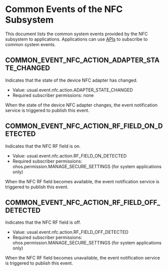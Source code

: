 # Common Events of the NFC Subsystem
This document lists the common system events provided by the NFC subsystem to applications. Applications can use [APIs](../js-apis-commonEventManager.md) to subscribe to common system events.

## COMMON_EVENT_NFC_ACTION_ADAPTER_STATE_CHANGED
Indicates that the state of the device NFC adapter has changed.

- Value: usual.event.nfc.action.ADAPTER_STATE_CHANGED
- Required subscriber permissions: none

When the state of the device NFC adapter changes, the event notification service is triggered to publish this event.

## COMMON_EVENT_NFC_ACTION_RF_FIELD_ON_DETECTED
Indicates that the NFC RF field is on.

- Value: usual.event.nfc.action.RF_FIELD_ON_DETECTED
- Required subscriber permissions: ohos.permission.MANAGE_SECURE_SETTINGS (for system applications only)

When the NFC RF field becomes available, the event notification service is triggered to publish this event.

## COMMON_EVENT_NFC_ACTION_RF_FIELD_OFF_DETECTED
Indicates that the NFC RF field is off.

- Value: usual.event.nfc.action.RF_FIELD_OFF_DETECTED
- Required subscriber permissions: ohos.permission.MANAGE_SECURE_SETTINGS (for system applications only)

When the NFC RF field becomes unavailable, the event notification service is triggered to publish this event.
